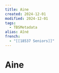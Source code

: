 ```yaml
---
title: Aine
created: 2024-12-01
modified: 2024-12-01
tags:
  - TBSMetadata
alias: Aîné
french:
  - "[[18537 Seniors]]"
---
```

# Aine
